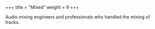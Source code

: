 +++
title = "Mixed"
weight = 9
+++

Audio mixing engineers and professionals who handled the mixing of tracks.
